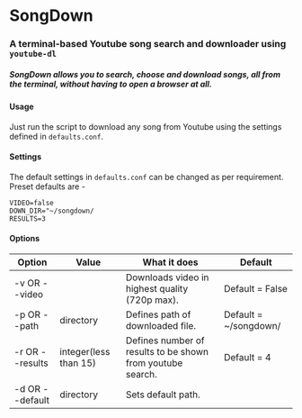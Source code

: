 # SongDown

### A terminal-based Youtube song search and downloader using `youtube-dl`
##### SongDown allows you to search, choose and download songs, all from the terminal, without having to open a browser at all.

#### Usage
Just run the script to download any song from Youtube using the settings defined in `defaults.conf`.

#### Settings
The default settings in `defaults.conf` can be changed as per requirement. Preset defaults are -
```
VIDEO=false
DOWN_DIR="~/songdown/
RESULTS=3
```

#### Options
| Option                                   | Value                 | What it does                                               | Default               |
|------------------------------------------|-----------------------|------------------------------------------------------------|-----------------------|
| -v OR --video                            |                       | Downloads video in highest quality (720p max).       | Default = False       |
| -p OR --path                    | directory             | Defines path of downloaded file.                           | Default = ~/songdown/ |
| -r OR --results  | integer(less than 15) | Defines number of results to be shown from youtube search. | Default = 4           |
| -d OR --default <path>                   | directory             | Sets default path.                                         |                       |
